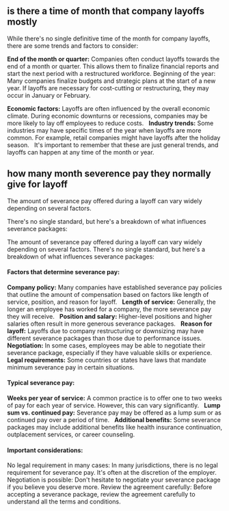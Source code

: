 
## is there a time of month that company layoffs mostly

While there's no single definitive time of the month for company layoffs, there are some trends and factors to consider:

**End of the month or quarter:** Companies often conduct layoffs towards the end of a month or quarter. This allows them to finalize financial reports and start the next period with a restructured workforce.
Beginning of the year: Many companies finalize budgets and strategic plans at the start of a new year. If layoffs are necessary for cost-cutting or restructuring, they may occur in January or February.

**Economic factors:** Layoffs are often influenced by the overall economic climate. During economic downturns or recessions, companies may be more likely to lay off employees to reduce costs.   
**Industry trends:** Some industries may have specific times of the year when layoffs are more common. For example, retail companies might have layoffs after the holiday season.   
It's important to remember that these are just general trends, and layoffs can happen at any time of the month or year.


## how many month severence pay they normally give for layoff

The amount of severance pay offered during a layoff can vary widely depending on several factors.

There's no single standard, but here's a breakdown of what influences severance packages:

The amount of severance pay offered during a layoff can vary widely depending on several factors. There's no single standard, but here's a breakdown of what influences severance packages:   

#### Factors that determine severance pay:

**Company policy:** Many companies have established severance pay policies that outline the amount of compensation based on factors like length of service, position, and reason for layoff.   
**Length of service:** Generally, the longer an employee has worked for a company, the more severance pay they will receive.   
**Position and salary:** Higher-level positions and higher salaries often result in more generous severance packages.   
**Reason for layoff:** Layoffs due to company restructuring or downsizing may have different severance packages than those due to performance issues.   
**Negotiation:** In some cases, employees may be able to negotiate their severance package, especially if they have valuable skills or experience.   
**Legal requirements:** Some countries or states have laws that mandate minimum severance pay in certain situations.  

#### Typical severance pay:

**Weeks per year of service:**  A common practice is to offer one to two weeks of pay for each year of service. However, this can vary significantly.   
**Lump sum vs. continued pay:** Severance pay may be offered as a lump sum or as continued pay over a period of time.   
**Additional benefits:** Some severance packages may include additional benefits like health insurance continuation, outplacement services, or career counseling.   

#### Important considerations:
No legal requirement in many cases: In many jurisdictions, there is no legal requirement for severance pay. It's often at the discretion of the employer.
Negotiation is possible: Don't hesitate to negotiate your severance package if you believe you deserve more.
Review the agreement carefully: Before accepting a severance package, review the agreement carefully to understand all the terms and conditions.
